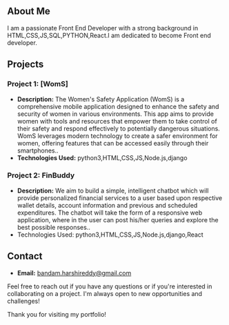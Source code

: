 ## About Me

I am a passionate Front End Developer with a strong background in HTML,CSS,JS,SQL,PYTHON,React.I am dedicated to become Front end developer.

## Projects

### Project 1: [WomS]

- **Description:** The Women's Safety Application (WomS) is a comprehensive mobile application designed to enhance the safety and security of women in various environments. This app aims to provide women with tools and resources that empower them to take control of their safety and respond effectively to potentially dangerous situations. WomS leverages modern technology to create a safer environment for women, offering features that can be accessed easily through their smartphones..
- **Technologies Used:** python3,HTML,CSS,JS,Node.js,django


### Project 2: FinBuddy

- **Description:** We aim to build a simple, intelligent chatbot which will provide personalized financial services to a user based upon respective wallet details, account information and previous and scheduled expenditures. The chatbot will take the form of a responsive web application, where in the user can post his/her queries and explore the best possible responses..
- Technologies Used: python3,HTML,CSS,JS,Node.js,django,React


## Contact

- **Email:** bandam.harshireddy@gmail.com


Feel free to reach out if you have any questions or if you're interested in collaborating on a project. I'm always open to new opportunities and challenges!

Thank you for visiting my portfolio!
